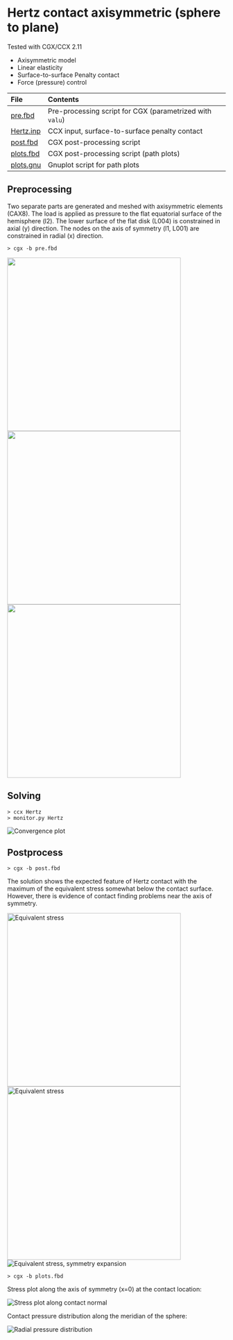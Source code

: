 # Hertz contact axisymmetric (sphere to plane)
Tested with CGX/CCX 2.11

+ Axisymmetric model
+ Linear elasticity
+ Surface-to-surface Penalty contact
+ Force (pressure) control

| File                   | Contents                                      |
| :-------------         | :-------------                                |
| [pre.fbd](pre.fbd)     | Pre-processing script for CGX  (parametrized with `valu`)                |
| [Hertz.inp](Hertz.inp) | CCX input, surface-to-surface penalty contact |
| [post.fbd](post.fbd)   | CGX post-processing script                    |
| [plots.fbd](plots.fbd) | CGX post-processing script (path plots)       |
| [plots.gnu](plots.gnu) | Gnuplot script for path plots                 |

## Preprocessing
Two separate parts are generated and meshed with axisymmetric elements (CAX8).
The load is applied as pressure to the flat equatorial surface of the hemisphere (l2).
The lower surface of the flat disk (L004) is constrained in axial (y) direction.
The nodes on the axis of symmetry (l1, L001) are constrained in radial (x) direction.
```
> cgx -b pre.fbd
```
<img src="parts.png" width="400">
<img src="parts-zoom.png" width="400">
<img src="lines.png" width="400">


## Solving
```
> ccx Hertz
> monitor.py Hertz
```
<img src="Hertz.png" title="Convergence plot">

## Postprocess

```
> cgx -b post.fbd
```
The solution shows the expected feature of Hertz contact with the maximum of the equivalent stress somewhat below the contact surface. However, there is evidence of contact finding problems near the axis of symmetry.


<img src="SE.png" width="400" title="Equivalent stress">
<img src="SE_zoom.png" title="Equivalent stress" width="400">
<img src="SE-3D.png" title="Equivalent stress, symmetry expansion" >

```
> cgx -b plots.fbd
```
Stress plot along the axis of symmetry (x=0) at the contact location:

<img src="stress.png" title="Stress plot along contact normal">

Contact pressure distribution along the meridian of the sphere:

<img src="pres.png" title="Radial pressure distribution" >




```
